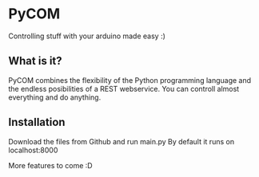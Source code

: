 # PyCOM
Controlling stuff with your arduino made easy :)


## What is it?
PyCOM combines the flexibility of the Python programming language and the endless posibilities of a REST webservice.
You can controll almost everything and do anything.


## Installation
Download the files from Github and run main.py
By default it runs on localhost:8000




More features to come :D
